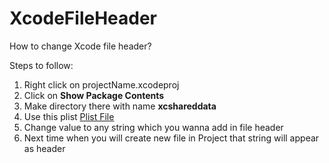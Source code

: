 # XcodeFileHeader
How to change Xcode file header?

Steps to follow:
1. Right click on projectName.xcodeproj
2. Click on **Show Package Contents**
3. Make directory there with name **xcshareddata**
4. Use this plist [Plist File](https://github.com/umerdeveloper/XcodeFileHeader/blob/main/IDETemplateMacros.plist)
5. Change value to any string which you wanna add in file header
6. Next time when you will create new file in Project that string will appear as header
